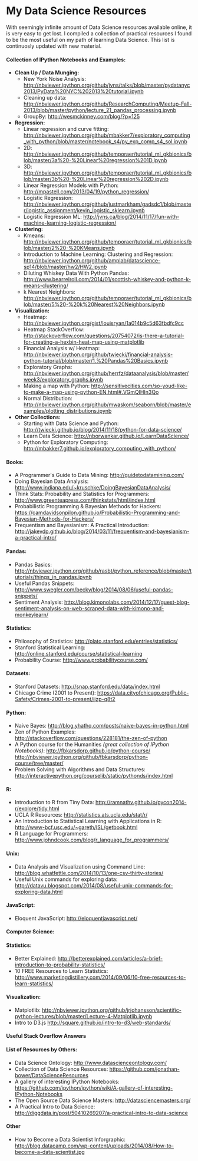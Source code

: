 My Data Science Resources
=========================

With seemingly infinite amount of Data Science resources available online, it is very easy to get lost. I compiled a collection of practical resources I found to be the most useful on my path of learning Data Science. This list is continuosly updated with new material.

#### Collection of IPython Notebooks and Examples:
- **Clean Up / Data Munging:**
  - New York Noise Analysis: http://nbviewer.ipython.org/github/jvns/talks/blob/master/pydatanyc2013/PyData%20NYC%202013%20tutorial.ipynb
  - Cleaning up data: http://nbviewer.ipython.org/github/ResearchComputing/Meetup-Fall-2013/blob/master/python/lecture_21_pandas_processing.ipynb
  - GroupBy: http://wesmckinney.com/blog/?p=125
- **Regression:**
  - Linear regression and curve fitting: http://nbviewer.ipython.org/github/mbakker7/exploratory_computing_with_python/blob/master/notebook_s4/py_exp_comp_s4_sol.ipynb
  - 2D: http://nbviewer.ipython.org/github/temporaer/tutorial_ml_gkbionics/blob/master/3a%20-%20Linear%20regression%201D.ipynb 
  - 3D: http://nbviewer.ipython.org/github/temporaer/tutorial_ml_gkbionics/blob/master/3b%20-%20Linear%20regression%202D.ipynb
  - Linear Regression Models with Python: http://mpastell.com/2013/04/19/python_regression/
  - Logistic Regression: http://nbviewer.ipython.org/github/justmarkham/gadsdc1/blob/master/logistic_assignment/kevin_logistic_sklearn.ipynb
  - Logistic Regression ML: http://jvns.ca/blog/2014/11/17/fun-with-machine-learning-logistic-regression/
- **Clustering:**
  - Kmeans: http://nbviewer.ipython.org/github/temporaer/tutorial_ml_gkbionics/blob/master/2%20-%20KMeans.ipynb 
  - Introduction to Machine Learning: Clustering and Regression: http://nbviewer.ipython.org/github/amplab/datascience-sp14/blob/master/hw2/HW2.ipynb
  - Diluting Whiskey Data With Python Pandas: http://www.bearrelroll.com/2014/01/scottish-whiskey-and-python-k-means-clustering/
  - k Nearest Neighbors: http://nbviewer.ipython.org/github/temporaer/tutorial_ml_gkbionics/blob/master/5%20-%20k%20Nearest%20Neighbors.ipynb
- **Visualization:**
  - Heatmap: http://nbviewer.ipython.org/gist/louisryan/1a014b9c5d63fbdfc9cc
  - Heatmap StackOverflow: http://stackoverflow.com/questions/20754072/is-there-a-tutorial-for-creating-a-hexbin-heat-map-using-matplotlib
  - Financial Analysis w/ Heatmap: http://nbviewer.ipython.org/github/twiecki/financial-analysis-python-tutorial/blob/master/1.%20Pandas%20Basics.ipynb
  - Exploratory Graphs: http://nbviewer.ipython.org/github/herrfz/dataanalysis/blob/master/week3/exploratory_graphs.ipynb
  - Making a map with Python: http://sensitivecities.com/so-youd-like-to-make-a-map-using-python-EN.html#.VGmQIHIn3Qo
  - Normal Distribution: http://nbviewer.ipython.org/github/mwaskom/seaborn/blob/master/examples/plotting_distributions.ipynb
- **Other Collections:**
  - Starting with Data Science and Python: http://twiecki.github.io/blog/2014/11/18/python-for-data-science/
  - Learn Data Science: http://nborwankar.github.io/LearnDataScience/
  - Python for Exploratory Computing: http://mbakker7.github.io/exploratory_computing_with_python/

#### Books:
- A Programmer's Guide to Data Mining: http://guidetodatamining.com/
- Doing Bayesian Data Analysis: http://www.indiana.edu/~kruschke/DoingBayesianDataAnalysis/
- Think Stats: Probability and Statistics for Programmers: http://www.greenteapress.com/thinkstats/html/index.html
- Probabilistic Programming & Bayesian Methods for Hackers: https://camdavidsonpilon.github.io/Probabilistic-Programming-and-Bayesian-Methods-for-Hackers/
- Frequentism and Bayesianism: A Practical Introduction: http://jakevdp.github.io/blog/2014/03/11/frequentism-and-bayesianism-a-practical-intro/

#### Pandas:
- Pandas Basics: http://nbviewer.ipython.org/github/rasbt/python_reference/blob/master/tutorials/things_in_pandas.ipynb
- Useful Pandas Snippets: http://www.swegler.com/becky/blog/2014/08/06/useful-pandas-snippets/
- Sentiment Analysis: http://blog.kimonolabs.com/2014/12/17/guest-blog-sentiment-analysis-on-web-scraped-data-with-kimono-and-monkeylearn/

#### Statistics:
- Philosophy of Statistics: http://plato.stanford.edu/entries/statistics/
- Stanford Statistical Learning: http://online.stanford.edu/course/statistical-learning
- Probability Course: http://www.probabilitycourse.com/

#### Datasets:
- Stanford Datasets: http://snap.stanford.edu/data/index.html
- Chicago Crime (2001 to Present): https://data.cityofchicago.org/Public-Safety/Crimes-2001-to-present/ijzp-q8t2

#### Python:
- Naive Bayes: http://blog.yhathq.com/posts/naive-bayes-in-python.html
- Zen of Python Examples: http://stackoverflow.com/questions/228181/the-zen-of-python
- A Python course for the Humanities *(great collection of IPython Notebooks)*: http://fbkarsdorp.github.io/python-course/ http://nbviewer.ipython.org/github/fbkarsdorp/python-course/tree/master/
- Problem Solving with Algorithms and Data Structures: http://interactivepython.org/courselib/static/pythonds/index.html

#### R:
- Introduction to R from Tiny Data: http://ramnathv.github.io/pycon2014-r/explore/tidy.html
- UCLA R Resources: http://statistics.ats.ucla.edu/stat/r/
- An Introduction to Statistical Learning
with Applications in R: http://www-bcf.usc.edu/~gareth/ISL/getbook.html
- R Language for Programmers: http://www.johndcook.com/blog/r_language_for_programmers/

#### Unix:
- Data Analysis and Visualization using Command Line: http://blog.whatfettle.com/2014/10/13/one-csv-thirty-stories/
- Useful Unix commands for exploring data: http://datavu.blogspot.com/2014/08/useful-unix-commands-for-exploring-data.html

#### JavaScript:
- Eloquent JavaScript: http://eloquentjavascript.net/


#### Computer Science:

#### Statistics:
- Better Explained: http://betterexplained.com/articles/a-brief-introduction-to-probability-statistics/
- 10 FREE Resources to Learn Statistics: http://www.marketingdistillery.com/2014/09/06/10-free-resources-to-learn-statistics/

#### Visualization:
- Matplotlib: http://nbviewer.ipython.org/github/jrjohansson/scientific-python-lectures/blob/master/Lecture-4-Matplotlib.ipynb
- Intro to D3.js http://square.github.io/intro-to-d3/web-standards/

#### Useful Stack Overflow Answers

#### List of Resources by Others:
- Data Science Ontology: http://www.datascienceontology.com/
- Collection of Data Science Resources: https://github.com/jonathan-bower/DataScienceResources
- A gallery of interesting IPython Notebooks: https://github.com/ipython/ipython/wiki/A-gallery-of-interesting-IPython-Notebooks
- The Open Source Data Science Masters: http://datasciencemasters.org/
- A Practical Intro to Data Science: http://diggdata.in/post/50410269207/a-practical-intro-to-data-science

#### Other
- How to Become a Data Scientist Inforgraphic: http://blog.datacamp.com/wp-content/uploads/2014/08/How-to-become-a-data-scientist.jpg
